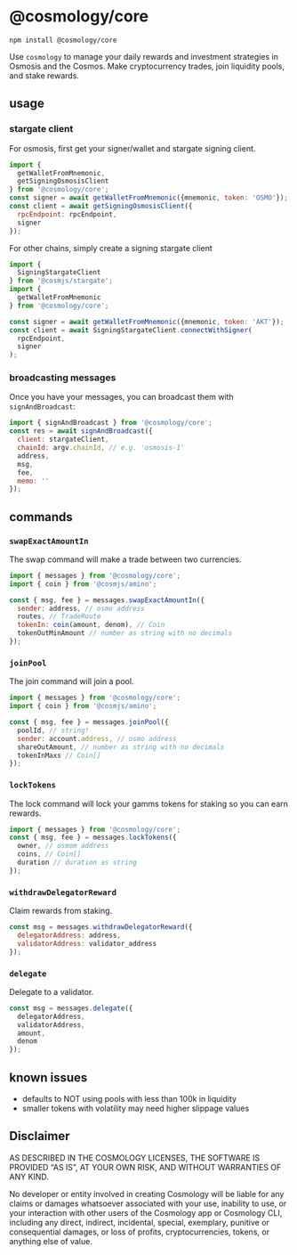 # @cosmology/core

```
npm install @cosmology/core
```

Use `cosmology` to manage your daily rewards and investment strategies in Osmosis and the Cosmos. Make cryptocurrency trades, join liquidity pools, and stake rewards.

## usage

### stargate client

For osmosis, first get your signer/wallet and stargate signing client.

```js
import { 
  getWalletFromMnemonic,
  getSigningOsmosisClient
} from '@cosmology/core';
const signer = await getWalletFromMnemonic({mnemonic, token: 'OSMO'});
const client = await getSigningOsmosisClient({
  rpcEndpoint: rpcEndpoint,
  signer
});
```

For other chains, simply create a signing stargate client

```js
import {
  SigningStargateClient
} from '@cosmjs/stargate';
import { 
  getWalletFromMnemonic
} from '@cosmology/core';

const signer = await getWalletFromMnemonic({mnemonic, token: 'AKT'});
const client = await SigningStargateClient.connectWithSigner(
  rpcEndpoint,
  signer
);
```

### broadcasting messages

Once you have your messages, you can broadcast them with `signAndBroadcast`:

```js
import { signAndBroadcast } from '@cosmology/core';
const res = await signAndBroadcast({
  client: stargateClient,
  chainId: argv.chainId, // e.g. 'osmosis-1'
  address,
  msg,
  fee,
  memo: ''
});
```

## commands

### `swapExactAmountIn`

The swap command will make a trade between two currencies.

```js
import { messages } from '@cosmology/core';
import { coin } from '@cosmjs/amino';

const { msg, fee } = messages.swapExactAmountIn({
  sender: address, // osmo address
  routes, // TradeRoute 
  tokenIn: coin(amount, denom), // Coin
  tokenOutMinAmount // number as string with no decimals
});
```
### `joinPool`

The join command will join a pool.

```js
import { messages } from '@cosmology/core';
import { coin } from '@cosmjs/amino';

const { msg, fee } = messages.joinPool({
  poolId, // string!
  sender: account.address, // osmo address
  shareOutAmount, // number as string with no decimals
  tokenInMaxs // Coin[]
});

```
### `lockTokens`

The lock command will lock your gamms tokens for staking so you can earn rewards.

```js
import { messages } from '@cosmology/core';
const { msg, fee } = messages.lockTokens({
  owner, // osmom address
  coins, // Coin[]
  duration // duration as string
});

```
### `withdrawDelegatorReward`

Claim rewards from staking.

```js
const msg = messages.withdrawDelegatorReward({
  delegatorAddress: address,
  validatorAddress: validator_address
});
```
### `delegate`

Delegate to a validator.

```js
const msg = messages.delegate({
  delegatorAddress,
  validatorAddress,
  amount,
  denom
});
```
## known issues

* defaults to NOT using pools with less than 100k in liquidity
* smaller tokens with volatility may need higher slippage values

## Disclaimer

AS DESCRIBED IN THE COSMOLOGY LICENSES, THE SOFTWARE IS PROVIDED “AS IS”, AT YOUR OWN RISK, AND WITHOUT WARRANTIES OF ANY KIND.

No developer or entity involved in creating Cosmology will be liable for any claims or damages whatsoever associated with your use, inability to use, or your interaction with other users of the Cosmology app or Cosmology CLI, including any direct, indirect, incidental, special, exemplary, punitive or consequential damages, or loss of profits, cryptocurrencies, tokens, or anything else of value.
